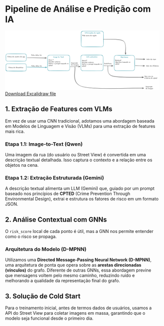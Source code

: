 # Pipeline de Análise e Predição com IA

![PIPELINE](assets/PIPELINE.png)
[Download Excalidraw file](assets/PIPELINE.excalidraw)


## 1. Extração de Features com VLMs

Em vez de usar uma CNN tradicional, adotamos uma abordagem baseada em Modelos de Linguagem e Visão (VLMs) para uma extração de features mais rica.

### Etapa 1.1: Image-to-Text (Qwen)

Uma imagem da rua (do usuário ou Street View) é convertida em uma descrição textual detalhada. Isso captura o contexto e a relação entre os objetos na cena.

### Etapa 1.2: Extração Estruturada (Gemini)

A descrição textual alimenta um LLM (Gemini) que, guiado por um prompt baseado nos princípios de **CPTED** (Crime Prevention Through Environmental Design), extrai e estrutura os fatores de risco em um formato JSON.

## 2. Análise Contextual com GNNs

O `risk_score` local de cada ponto é útil, mas a GNN nos permite entender como o risco se propaga.

### Arquitetura do Modelo (D-MPNN)

Utilizamos uma **Directed Message-Passing Neural Network (D-MPNN)**, uma arquitetura de ponta que opera sobre as **arestas direcionadas (vínculos)** do grafo. Diferente de outras GNNs, essa abordagem previne que mensagens voltem pelo mesmo caminho, reduzindo ruído e melhorando a qualidade da representação final do grafo.

## 3. Solução de Cold Start

Para o treinamento inicial, antes de termos dados de usuários, usamos a API do Street View para coletar imagens em massa, garantindo que o modelo seja funcional desde o primeiro dia.